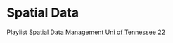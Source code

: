 # Spatial Data

Playlist [Spatial Data Management Uni of Tennessee 22](https://www.youtube.com/playlist?list=PLAxJ4-o7ZoPeXzIjOJx3vBF0ftKlcYH9J)
